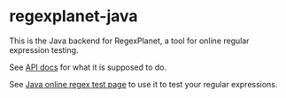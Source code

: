 # regexplanet-java

This is the Java backend for RegexPlanet, a tool for online regular expression testing.

See [API docs](http://www.regexplanet.com/support/api.html) for what it is supposed to do.

See [Java online regex test page](http://www.regexplanet.com/advanced/java/index.html) to use it to test your regular expressions.
